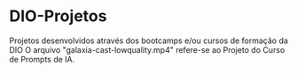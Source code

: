 # DIO-Projetos
Projetos desenvolvidos através dos bootcamps e/ou cursos de formação da DIO
O arquivo "galaxia-cast-lowquality.mp4" refere-se ao Projeto do Curso de Prompts de IA. 
